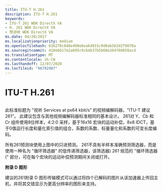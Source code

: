 ```yaml
---
title: ITU-T H.261
description: ITU-T H.261
keywords:
- ITU-T 261 WDK DirectX VA
- H. 261 WDK DirectX VA
- 预测块 WDK DirectX VA
ms.date: 04/20/2017
ms.localizationpriority: medium
ms.openlocfilehash: 636278c848e498e6ea64931c9d0ab3b3d2f9070a
ms.sourcegitcommit: 418e6617e2a695c9cb4b37b5b60e264760858acd
ms.translationtype: MT
ms.contentlocale: zh-CN
ms.lasthandoff: 12/07/2020
ms.locfileid: "96792987"
---
```

# <a name="itu-t-h261"></a>ITU-T H.261


## <span id="ddk_itu_t_h_261_gg"></span><span id="DDK_ITU_T_H_261_GG"></span>


此标准标题为 "视听 Services at px64 kbit/s" 的视频编解码器，"ITU-T 建议 261"。 此建议包含与其他视频编解码器标准相同的基本设计。 261对 Y、Cb 和 Cr 组件使用8位样本，4:2:0 采样，基于16x16 宏块的运动补偿，8x8 IDCT，基于0值运行长度和量化索引值的组合，系数的系数、标量量化和系数的可变长度编码。

所有261预测块使用上图中的只进预测。 261不具有半样本准确预测筛选器，而是使用一种名为 "循环筛选器" 的低传递筛选器，该筛选器) 261 规范的 "循环筛选器 (" 部分，可在每个宏块的运动补偿预测期间关闭或打开。

**附录 D 图形**

建议的261附录 D 图形传输模式可以通过将四个已解码的图片从该加速器上传回主机，并将其交错显示为更高分辨率的图形来支持。

 

 





